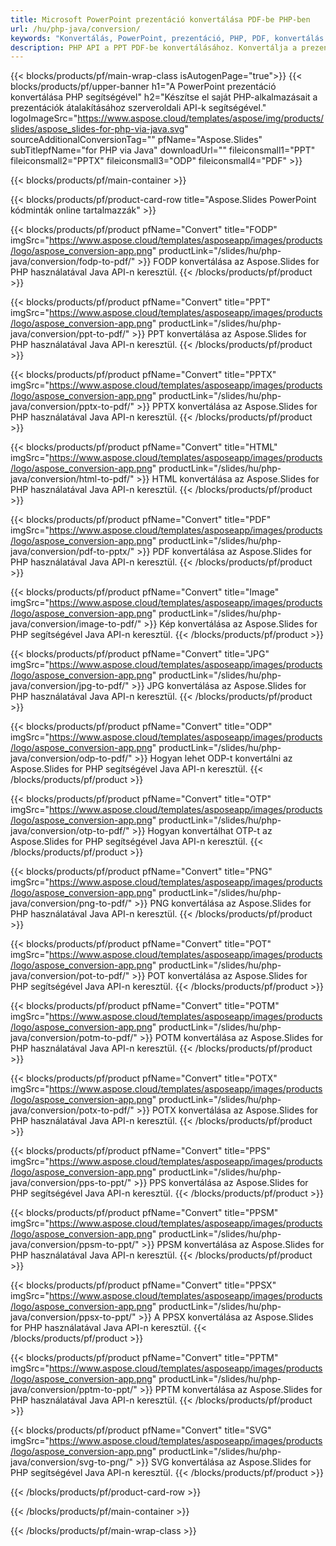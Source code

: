```yaml
---
title: Microsoft PowerPoint prezentáció konvertálása PDF-be PHP-ben
url: /hu/php-java/conversion/
keywords: "Konvertálás, PowerPoint, prezentáció, PHP, PDF, konvertálás PDF-be, PPT PDF-be"
description: PHP API a PPT PDF-be konvertálásához. Konvertálja a prezentációkat JPG, PNG és más formátumokba PHP-ben.
---
```


{{< blocks/products/pf/main-wrap-class isAutogenPage="true">}}
{{< blocks/products/pf/upper-banner h1="A PowerPoint prezentáció konvertálása PHP segítségével" h2="Készítse el saját PHP-alkalmazásait a prezentációk átalakításához szerveroldali API-k segítségével." logoImageSrc="https://www.aspose.cloud/templates/aspose/img/products/slides/aspose_slides-for-php-via-java.svg" sourceAdditionalConversionTag="" pfName="Aspose.Slides" subTitlepfName="for PHP via Java" downloadUrl="" fileiconsmall1="PPT" fileiconsmall2="PPTX" fileiconsmall3="ODP" fileiconsmall4="PDF" >}}

{{< blocks/products/pf/main-container >}}

{{< blocks/products/pf/product-card-row title="Aspose.Slides PowerPoint kódminták online tartalmazzák" >}}

{{< blocks/products/pf/product pfName="Convert" title="FODP" imgSrc="https://www.aspose.cloud/templates/asposeapp/images/products/logo/aspose_conversion-app.png" productLink="/slides/hu/php-java/conversion/fodp-to-pdf/" >}}
FODP konvertálása az Aspose.Slides for PHP használatával Java API-n keresztül.
{{< /blocks/products/pf/product >}}

{{< blocks/products/pf/product pfName="Convert" title="PPT" imgSrc="https://www.aspose.cloud/templates/asposeapp/images/products/logo/aspose_conversion-app.png" productLink="/slides/hu/php-java/conversion/ppt-to-pdf/" >}}
PPT konvertálása az Aspose.Slides for PHP használatával Java API-n keresztül.
{{< /blocks/products/pf/product >}}

{{< blocks/products/pf/product pfName="Convert" title="PPTX" imgSrc="https://www.aspose.cloud/templates/asposeapp/images/products/logo/aspose_conversion-app.png" productLink="/slides/hu/php-java/conversion/pptx-to-pdf/" >}}
PPTX konvertálása az Aspose.Slides for PHP használatával Java API-n keresztül.
{{< /blocks/products/pf/product >}}

{{< blocks/products/pf/product pfName="Convert" title="HTML" imgSrc="https://www.aspose.cloud/templates/asposeapp/images/products/logo/aspose_conversion-app.png" productLink="/slides/hu/php-java/conversion/html-to-pdf/" >}}
HTML konvertálása az Aspose.Slides for PHP használatával Java API-n keresztül.
{{< /blocks/products/pf/product >}}

{{< blocks/products/pf/product pfName="Convert" title="PDF" imgSrc="https://www.aspose.cloud/templates/asposeapp/images/products/logo/aspose_conversion-app.png" productLink="/slides/hu/php-java/conversion/pdf-to-pptx/" >}}
PDF konvertálása az Aspose.Slides for PHP használatával Java API-n keresztül.
{{< /blocks/products/pf/product >}}

{{< blocks/products/pf/product pfName="Convert" title="Image" imgSrc="https://www.aspose.cloud/templates/asposeapp/images/products/logo/aspose_conversion-app.png" productLink="/slides/hu/php-java/conversion/image-to-pdf/" >}}
Kép konvertálása az Aspose.Slides for PHP segítségével Java API-n keresztül.
{{< /blocks/products/pf/product >}}

{{< blocks/products/pf/product pfName="Convert" title="JPG" imgSrc="https://www.aspose.cloud/templates/asposeapp/images/products/logo/aspose_conversion-app.png" productLink="/slides/hu/php-java/conversion/jpg-to-pdf/" >}}
JPG konvertálása az Aspose.Slides for PHP használatával Java API-n keresztül.
{{< /blocks/products/pf/product >}}

{{< blocks/products/pf/product pfName="Convert" title="ODP" imgSrc="https://www.aspose.cloud/templates/asposeapp/images/products/logo/aspose_conversion-app.png" productLink="/slides/hu/php-java/conversion/odp-to-pdf/" >}}
Hogyan lehet ODP-t konvertálni az Aspose.Slides for PHP segítségével Java API-n keresztül.
{{< /blocks/products/pf/product >}}

{{< blocks/products/pf/product pfName="Convert" title="OTP" imgSrc="https://www.aspose.cloud/templates/asposeapp/images/products/logo/aspose_conversion-app.png" productLink="/slides/hu/php-java/conversion/otp-to-pdf/" >}}
Hogyan konvertálhat OTP-t az Aspose.Slides for PHP segítségével Java API-n keresztül.
{{< /blocks/products/pf/product >}}

{{< blocks/products/pf/product pfName="Convert" title="PNG" imgSrc="https://www.aspose.cloud/templates/asposeapp/images/products/logo/aspose_conversion-app.png" productLink="/slides/hu/php-java/conversion/png-to-pdf/" >}}
PNG konvertálása az Aspose.Slides for PHP használatával Java API-n keresztül.
{{< /blocks/products/pf/product >}}

{{< blocks/products/pf/product pfName="Convert" title="POT" imgSrc="https://www.aspose.cloud/templates/asposeapp/images/products/logo/aspose_conversion-app.png" productLink="/slides/hu/php-java/conversion/pot-to-pdf/" >}}
POT konvertálása az Aspose.Slides for PHP segítségével Java API-n keresztül.
{{< /blocks/products/pf/product >}}

{{< blocks/products/pf/product pfName="Convert" title="POTM" imgSrc="https://www.aspose.cloud/templates/asposeapp/images/products/logo/aspose_conversion-app.png" productLink="/slides/hu/php-java/conversion/potm-to-pdf/" >}}
POTM konvertálása az Aspose.Slides for PHP használatával Java API-n keresztül.
{{< /blocks/products/pf/product >}}

{{< blocks/products/pf/product pfName="Convert" title="POTX" imgSrc="https://www.aspose.cloud/templates/asposeapp/images/products/logo/aspose_conversion-app.png" productLink="/slides/hu/php-java/conversion/potx-to-pdf/" >}}
POTX konvertálása az Aspose.Slides for PHP használatával Java API-n keresztül.
{{< /blocks/products/pf/product >}}

{{< blocks/products/pf/product pfName="Convert" title="PPS" imgSrc="https://www.aspose.cloud/templates/asposeapp/images/products/logo/aspose_conversion-app.png" productLink="/slides/hu/php-java/conversion/pps-to-ppt/" >}}
PPS konvertálása az Aspose.Slides for PHP segítségével Java API-n keresztül.
{{< /blocks/products/pf/product >}}

{{< blocks/products/pf/product pfName="Convert" title="PPSM" imgSrc="https://www.aspose.cloud/templates/asposeapp/images/products/logo/aspose_conversion-app.png" productLink="/slides/hu/php-java/conversion/ppsm-to-ppt/" >}}
PPSM konvertálása az Aspose.Slides for PHP használatával Java API-n keresztül.
{{< /blocks/products/pf/product >}}

{{< blocks/products/pf/product pfName="Convert" title="PPSX" imgSrc="https://www.aspose.cloud/templates/asposeapp/images/products/logo/aspose_conversion-app.png" productLink="/slides/hu/php-java/conversion/ppsx-to-ppt/" >}}
A PPSX konvertálása az Aspose.Slides for PHP használatával Java API-n keresztül.
{{< /blocks/products/pf/product >}}

{{< blocks/products/pf/product pfName="Convert" title="PPTM" imgSrc="https://www.aspose.cloud/templates/asposeapp/images/products/logo/aspose_conversion-app.png" productLink="/slides/hu/php-java/conversion/pptm-to-ppt/" >}}
PPTM konvertálása az Aspose.Slides for PHP használatával Java API-n keresztül.
{{< /blocks/products/pf/product >}}

{{< blocks/products/pf/product pfName="Convert" title="SVG" imgSrc="https://www.aspose.cloud/templates/asposeapp/images/products/logo/aspose_conversion-app.png" productLink="/slides/hu/php-java/conversion/svg-to-png/" >}}
SVG konvertálása az Aspose.Slides for PHP segítségével Java API-n keresztül.
{{< /blocks/products/pf/product >}}

{{< /blocks/products/pf/product-card-row >}}

{{< /blocks/products/pf/main-container >}}
    
{{< /blocks/products/pf/main-wrap-class >}}